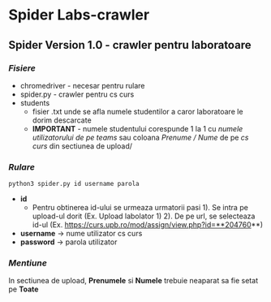 # Spider Labs-crawler


  ## Spider Version 1.0 - crawler pentru laboratoare
  ### *Fisiere*
   - chromedriver - necesar pentru rulare 
   - spider.py - crawler pentru cs curs
   - students 
      - fisier .txt unde se afla numele studentilor a caror laboratoare le dorim descarcate
      - **IMPORTANT** - numele studentului corespunde 1 la 1 cu _numele utilizatorului de pe teams_ sau coloana _Prenume / Nume_ de pe _cs curs_ din sectiunea de upload/
         
         
  ### *Rulare*
    python3 spider.py id username parola
   - **id**
     - Pentru obtinerea id-ului se urmeaza urmatorii pasi
      1). Se intra pe upload-ul dorit (Ex. Upload labolator 1)
      2). De pe url, se selecteaza id-ul (Ex. https://curs.upb.ro/mod/assign/view.php?id=**204760**)
   - **username** -> nume utilizator cs curs
   - **password** -> parola utilizator
      
      
 ### *Mentiune*
   In sectiunea de upload, **Prenumele** si **Numele** trebuie neaparat sa fie setat pe **Toate**
  

